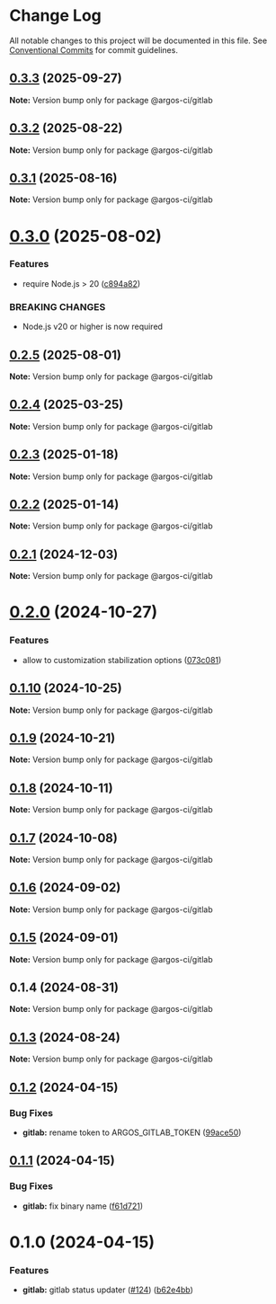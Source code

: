 # Change Log

All notable changes to this project will be documented in this file.
See [Conventional Commits](https://conventionalcommits.org) for commit guidelines.

## [0.3.3](https://github.com/argos-ci/argos-javascript/compare/@argos-ci/gitlab@0.3.2...@argos-ci/gitlab@0.3.3) (2025-09-27)

**Note:** Version bump only for package @argos-ci/gitlab





## [0.3.2](https://github.com/argos-ci/argos-javascript/compare/@argos-ci/gitlab@0.3.1...@argos-ci/gitlab@0.3.2) (2025-08-22)

**Note:** Version bump only for package @argos-ci/gitlab





## [0.3.1](https://github.com/argos-ci/argos-javascript/compare/@argos-ci/gitlab@0.3.0...@argos-ci/gitlab@0.3.1) (2025-08-16)

**Note:** Version bump only for package @argos-ci/gitlab





# [0.3.0](https://github.com/argos-ci/argos-javascript/compare/@argos-ci/gitlab@0.2.5...@argos-ci/gitlab@0.3.0) (2025-08-02)


### Features

* require Node.js > 20 ([c894a82](https://github.com/argos-ci/argos-javascript/commit/c894a82c1b51acfced9892b32b31ebbf699282ca))


### BREAKING CHANGES

* Node.js v20 or higher is now required





## [0.2.5](https://github.com/argos-ci/argos-javascript/compare/@argos-ci/gitlab@0.2.4...@argos-ci/gitlab@0.2.5) (2025-08-01)

**Note:** Version bump only for package @argos-ci/gitlab





## [0.2.4](https://github.com/argos-ci/argos-javascript/compare/@argos-ci/gitlab@0.2.3...@argos-ci/gitlab@0.2.4) (2025-03-25)

**Note:** Version bump only for package @argos-ci/gitlab





## [0.2.3](https://github.com/argos-ci/argos-javascript/compare/@argos-ci/gitlab@0.2.2...@argos-ci/gitlab@0.2.3) (2025-01-18)

**Note:** Version bump only for package @argos-ci/gitlab





## [0.2.2](https://github.com/argos-ci/argos-javascript/compare/@argos-ci/gitlab@0.2.1...@argos-ci/gitlab@0.2.2) (2025-01-14)

**Note:** Version bump only for package @argos-ci/gitlab





## [0.2.1](https://github.com/argos-ci/argos-javascript/compare/@argos-ci/gitlab@0.2.0...@argos-ci/gitlab@0.2.1) (2024-12-03)

**Note:** Version bump only for package @argos-ci/gitlab





# [0.2.0](https://github.com/argos-ci/argos-javascript/compare/@argos-ci/gitlab@0.1.10...@argos-ci/gitlab@0.2.0) (2024-10-27)


### Features

* allow to customization stabilization options ([073c081](https://github.com/argos-ci/argos-javascript/commit/073c081228c6ef8f4bfed84a1caee6b44e6ae642))





## [0.1.10](https://github.com/argos-ci/argos-javascript/compare/@argos-ci/gitlab@0.1.9...@argos-ci/gitlab@0.1.10) (2024-10-25)

**Note:** Version bump only for package @argos-ci/gitlab





## [0.1.9](https://github.com/argos-ci/argos-javascript/compare/@argos-ci/gitlab@0.1.8...@argos-ci/gitlab@0.1.9) (2024-10-21)

**Note:** Version bump only for package @argos-ci/gitlab





## [0.1.8](https://github.com/argos-ci/argos-javascript/compare/@argos-ci/gitlab@0.1.7...@argos-ci/gitlab@0.1.8) (2024-10-11)

**Note:** Version bump only for package @argos-ci/gitlab





## [0.1.7](https://github.com/argos-ci/argos-javascript/compare/@argos-ci/gitlab@0.1.6...@argos-ci/gitlab@0.1.7) (2024-10-08)

**Note:** Version bump only for package @argos-ci/gitlab





## [0.1.6](https://github.com/argos-ci/argos-javascript/compare/@argos-ci/gitlab@0.1.5...@argos-ci/gitlab@0.1.6) (2024-09-02)

**Note:** Version bump only for package @argos-ci/gitlab





## [0.1.5](https://github.com/argos-ci/argos-javascript/compare/@argos-ci/gitlab@0.1.4...@argos-ci/gitlab@0.1.5) (2024-09-01)

**Note:** Version bump only for package @argos-ci/gitlab





## 0.1.4 (2024-08-31)

**Note:** Version bump only for package @argos-ci/gitlab





## [0.1.3](https://github.com/argos-ci/argos-javascript/compare/@argos-ci/gitlab@0.1.2...@argos-ci/gitlab@0.1.3) (2024-08-24)

**Note:** Version bump only for package @argos-ci/gitlab





## [0.1.2](https://github.com/argos-ci/argos-javascript/compare/@argos-ci/gitlab@0.1.1...@argos-ci/gitlab@0.1.2) (2024-04-15)


### Bug Fixes

* **gitlab:** rename token to ARGOS_GITLAB_TOKEN ([99ace50](https://github.com/argos-ci/argos-javascript/commit/99ace505c7cd5be652afcf972ef839a86bd9bd57))





## [0.1.1](https://github.com/argos-ci/argos-javascript/compare/@argos-ci/gitlab@0.1.0...@argos-ci/gitlab@0.1.1) (2024-04-15)


### Bug Fixes

* **gitlab:** fix binary name ([f61d721](https://github.com/argos-ci/argos-javascript/commit/f61d721156f1c33ab0059e6d81d281c633f3468e))





# 0.1.0 (2024-04-15)


### Features

* **gitlab:** gitlab status updater ([#124](https://github.com/argos-ci/argos-javascript/issues/124)) ([b62e4bb](https://github.com/argos-ci/argos-javascript/commit/b62e4bbe0c3b6cedca5cf1c2f18e510f27b17159))
